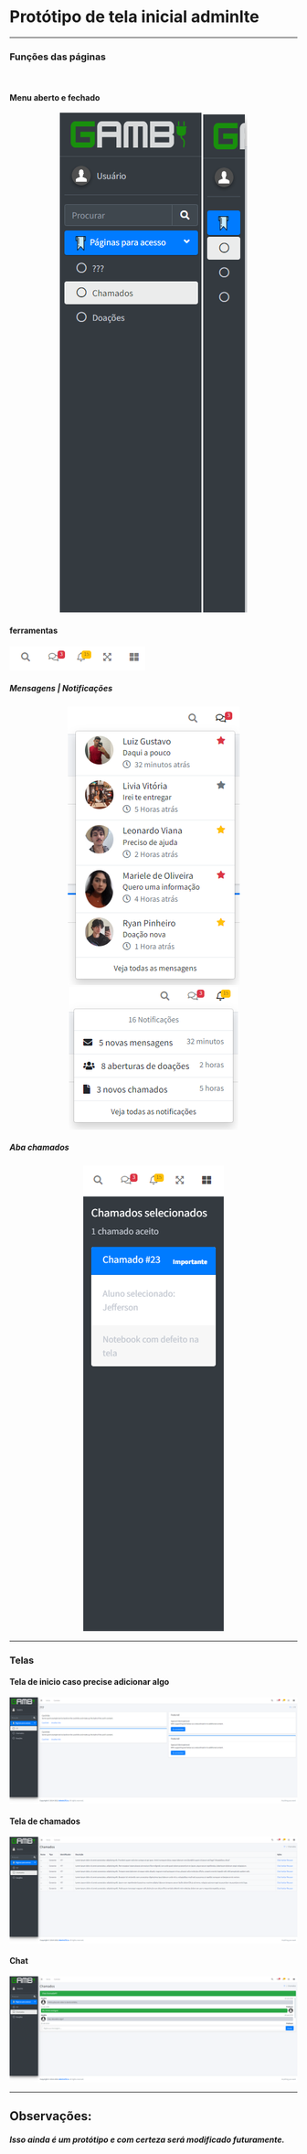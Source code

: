 # Protótipo de tela inicial adminlte

<hr>

### Funções das páginas
<br>
<h4> Menu aberto e fechado </h4>

<div align="center">

![Menu aberto](./img-templates/menu-aberto.png) ![Menu fechado](./img-templates/menu-fechado.png)

</div>

<h4> ferramentas </h4>

![Ferramentas](./img-templates/ferramentas.png)

<h5> Mensagens | Notificações </h5>

<div align="center">

![Mensagens](./img-templates/mensagens.png) ![Notificações](./img-templates/notificações.png) 

</div>

<h5> Aba chamados </h5>

<div align="center">

![Aba chamados](./img-templates/aba-chamados.png) 

</div>

<hr>

### Telas

<h4> Tela de inicio caso precise adicionar algo </h4>

![Tela de inicio](./img-templates/tela-limpa.png)

<h4> Tela de chamados </h4>

![Tela de chamados](./img-templates/chamados.png)

<h4> Chat </h4>


![Tela de inicio](./img-templates/chat.png)

<hr>

## Observações:

<h5> Isso ainda é um protótipo e com certeza será modificado futuramente. </h5>